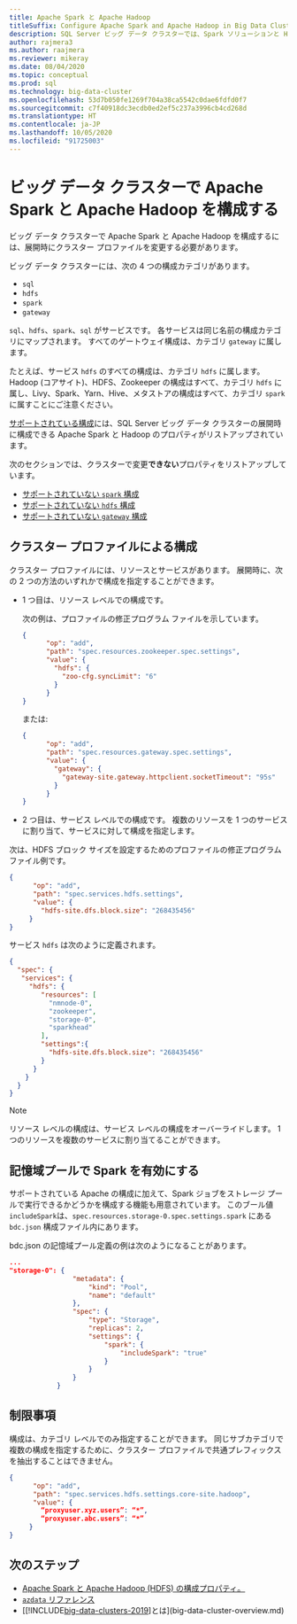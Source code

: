 ```yaml
---
title: Apache Spark と Apache Hadoop
titleSuffix: Configure Apache Spark and Apache Hadoop in Big Data Clusters
description: SQL Server ビッグ データ クラスターでは、Spark ソリューションと HDFS ソリューションを使用できます。 これらの構成方法について説明します。
author: rajmera3
ms.author: raajmera
ms.reviewer: mikeray
ms.date: 08/04/2020
ms.topic: conceptual
ms.prod: sql
ms.technology: big-data-cluster
ms.openlocfilehash: 53d7b050fe1269f704a38ca5542c0dae6fdfd0f7
ms.sourcegitcommit: c7f40918dc3ecdb0ed2ef5c237a3996cb4cd268d
ms.translationtype: HT
ms.contentlocale: ja-JP
ms.lasthandoff: 10/05/2020
ms.locfileid: "91725003"
---
```

# <a name="configure-apache-spark-and-apache-hadoop-in-big-data-clusters"></a>ビッグ データ クラスターで Apache Spark と Apache Hadoop を構成する

ビッグ データ クラスターで Apache Spark と Apache Hadoop を構成するには、展開時にクラスター プロファイルを変更する必要があります。

ビッグ データ クラスターには、次の 4 つの構成カテゴリがあります。 

- `sql` 
- `hdfs` 
- `spark` 
- `gateway` 

`sql`、`hdfs`、`spark`、`sql` がサービスです。 各サービスは同じ名前の構成カテゴリにマップされます。 すべてのゲートウェイ構成は、カテゴリ `gateway` に属します。 

たとえば、サービス `hdfs` のすべての構成は、カテゴリ `hdfs` に属します。 Hadoop (コアサイト)、HDFS、Zookeeper の構成はすべて、カテゴリ `hdfs` に属し、Livy、Spark、Yarn、Hive、メタストアの構成はすべて、カテゴリ `spark` に属すことにご注意ください。 

[サポートされている構成](reference-config-spark-hadoop.md#supported-configurations)には、SQL Server ビッグ データ クラスターの展開時に構成できる Apache Spark と Hadoop のプロパティがリストアップされています。

次のセクションでは、クラスターで変更**できない**プロパティをリストアップしています。

- [サポートされていない `spark` 構成](reference-config-spark-hadoop.md#unsupported-spark-configurations)
- [サポートされていない `hdfs` 構成](reference-config-spark-hadoop.md#unsupported-hdfs-configurations)
- [サポートされていない `gateway` 構成](reference-config-spark-hadoop.md#unsupported-gateway-configurations)


## <a name="configurations-via-cluster-profile"></a>クラスター プロファイルによる構成

クラスター プロファイルには、リソースとサービスがあります。 展開時に、次の 2 つの方法のいずれかで構成を指定することができます。 

* 1 つ目は、リソース レベルでの構成です。 

   次の例は、プロファイルの修正プログラム ファイルを示しています。 

   ```json
   { 
         "op": "add", 
         "path": "spec.resources.zookeeper.spec.settings", 
         "value": { 
           "hdfs": { 
             "zoo-cfg.syncLimit": "6" 
           } 
         } 
   }
   ```

   または: 

   ```json
   { 
         "op": "add", 
         "path": "spec.resources.gateway.spec.settings", 
         "value": { 
           "gateway": { 
             "gateway-site.gateway.httpclient.socketTimeout": "95s" 
           } 
         } 
   } 
   ```

* 2 つ目は、サービス レベルでの構成です。 複数のリソースを 1 つのサービスに割り当て、サービスに対して構成を指定します。

次は、HDFS ブロック サイズを設定するためのプロファイルの修正プログラム ファイル例です。 

   ```json
   { 
         "op": "add", 
         "path": "spec.services.hdfs.settings", 
         "value": { 
           "hdfs-site.dfs.block.size": "268435456" 
        } 
   } 
   ```

サービス `hdfs` は次のように定義されます。

```json
{ 
  "spec": { 
   "services": { 
     "hdfs": { 
        "resources": [ 
          "nmnode-0", 
          "zookeeper", 
          "storage-0", 
          "sparkhead" 
        ], 
        "settings":{ 
          "hdfs-site.dfs.block.size": "268435456" 
        } 
      } 
    } 
  } 
} 
```
 
> [!NOTE]
> リソース レベルの構成は、サービス レベルの構成をオーバーライドします。 1 つのリソースを複数のサービスに割り当てることができます。

## <a name="enable-spark-in-the-storage-pool"></a>記憶域プールで Spark を有効にする
サポートされている Apache の構成に加えて、Spark ジョブをストレージ プールで実行できるかどうかを構成する機能も用意されています。 このブール値 `includeSpark`は、`spec.resources.storage-0.spec.settings.spark` にある `bdc.json` 構成ファイル内にあります。

bdc.json の記憶域プール定義の例は次のようになることがあります。
```json
...
"storage-0": {
                "metadata": {
                    "kind": "Pool",
                    "name": "default"
                },
                "spec": {
                    "type": "Storage",
                    "replicas": 2,
                    "settings": {
                        "spark": {
                            "includeSpark": "true"
                        }
                    }
                }
            }
```


## <a name="limitations"></a>制限事項

構成は、カテゴリ レベルでのみ指定することができます。 同じサブカテゴリで複数の構成を指定するために、クラスター プロファイルで共通プレフィックスを抽出することはできません。 

```json
{ 
      "op": "add", 
      "path": "spec.services.hdfs.settings.core-site.hadoop", 
      "value": { 
        “proxyuser.xyz.users”: “*”, 
        “proxyuser.abc.users”: “*” 
     } 
} 
```

## <a name="next-steps"></a>次のステップ

- [Apache Spark と Apache Hadoop (HDFS) の構成プロパティ。](reference-config-spark-hadoop.md)
- [`azdata` リファレンス](../azdata/reference/reference-azdata.md)
- [[!INCLUDE[big-data-clusters-2019](../includes/ssbigdataclusters-ver15.md)]とは](big-data-cluster-overview.md)